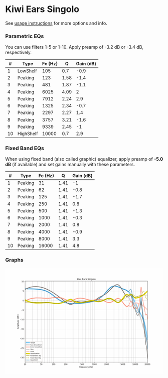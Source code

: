 # Kiwi Ears Singolo
See [usage instructions](https://github.com/jaakkopasanen/AutoEq#usage) for more options and info.

### Parametric EQs
You can use filters 1-5 or 1-10. Apply preamp of -3.2 dB or -3.4 dB, respectively.

|   # | Type      |   Fc (Hz) |    Q |   Gain (dB) |
|-----|-----------|-----------|------|-------------|
|   1 | LowShelf  |       105 | 0.7  |        -0.9 |
|   2 | Peaking   |       123 | 1.58 |        -1.4 |
|   3 | Peaking   |       481 | 1.87 |        -1.1 |
|   4 | Peaking   |      6025 | 4.09 |         2   |
|   5 | Peaking   |      7912 | 2.24 |         2.9 |
|   6 | Peaking   |      1325 | 2.34 |        -0.7 |
|   7 | Peaking   |      2297 | 2.27 |         1.4 |
|   8 | Peaking   |      3757 | 3.21 |        -1.6 |
|   9 | Peaking   |      9339 | 2.45 |        -1   |
|  10 | HighShelf |     10000 | 0.7  |         2.9 |

### Fixed Band EQs
When using fixed band (also called graphic) equalizer, apply preamp of **-5.0 dB** (if available) and set gains manually with these parameters.

|   # | Type    |   Fc (Hz) |    Q |   Gain (dB) |
|-----|---------|-----------|------|-------------|
|   1 | Peaking |        31 | 1.41 |        -1   |
|   2 | Peaking |        62 | 1.41 |        -0.8 |
|   3 | Peaking |       125 | 1.41 |        -1.7 |
|   4 | Peaking |       250 | 1.41 |         0.8 |
|   5 | Peaking |       500 | 1.41 |        -1.3 |
|   6 | Peaking |      1000 | 1.41 |        -0.3 |
|   7 | Peaking |      2000 | 1.41 |         0.8 |
|   8 | Peaking |      4000 | 1.41 |        -0.9 |
|   9 | Peaking |      8000 | 1.41 |         3.3 |
|  10 | Peaking |     16000 | 1.41 |         4.8 |

### Graphs
![](./Kiwi%20Ears%20Singolo.png)
